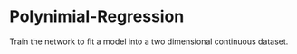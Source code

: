 # Polynimial-Regression
Train the network to fit a model into a two dimensional continuous dataset.  
